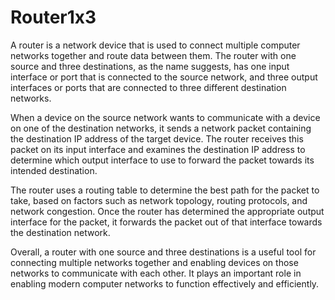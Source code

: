 # Router1x3
A router is a network device that is used to connect multiple computer networks together and route data between them. The router with one source and three destinations, as the name suggests, has one input interface or port that is connected to the source network, and three output interfaces or ports that are connected to three different destination networks.

When a device on the source network wants to communicate with a device on one of the destination networks, it sends a network packet containing the destination IP address of the target device. The router receives this packet on its input interface and examines the destination IP address to determine which output interface to use to forward the packet towards its intended destination.

The router uses a routing table to determine the best path for the packet to take, based on factors such as network topology, routing protocols, and network congestion. Once the router has determined the appropriate output interface for the packet, it forwards the packet out of that interface towards the destination network.

Overall, a router with one source and three destinations is a useful tool for connecting multiple networks together and enabling devices on those networks to communicate with each other. It plays an important role in enabling modern computer networks to function effectively and efficiently.
